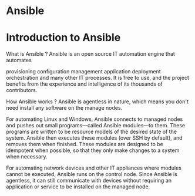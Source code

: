 # Ansible
# Introduction to Ansible
What is Ansible ?
Ansible is an open source IT automation engine that automates

provisioning
configuration management
application deployment
orchestration
and many other IT processes. It is free to use, and the project benefits from the experience and intelligence of its thousands of contributors.

How Ansible works ?
Ansible is agentless in nature, which means you don't need install any software on the manage nodes.

For automating Linux and Windows, Ansible connects to managed nodes and pushes out small programs—called Ansible modules—to them. These programs are written to be resource models of the desired state of the system. Ansible then executes these modules (over SSH by default), and removes them when finished. These modules are designed to be idempotent when possible, so that they only make changes to a system when necessary.

For automating network devices and other IT appliances where modules cannot be executed, Ansible runs on the control node. Since Ansible is agentless, it can still communicate with devices without requiring an application or service to be installed on the managed node.
